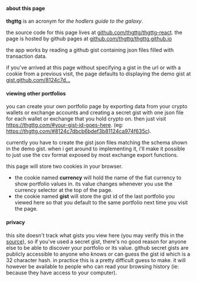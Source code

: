 #### about this page

**thgttg** is an acronym for *the hodlers guide to the galaxy*.

the source code for this page lives at [github.com/thgttg/thgttg-react](https://github.com/thgttg/thgttg-react). the page is hosted by github pages at [github.com/thgttg/thgttg.github.io](https://github.com/thgttg/thgttg.github.io)

the app works by reading a github gist containing json files filled with transaction data.

if you've arrived at this page without specifying a gist in the url or with a cookie from a previous visit, the page defaults to displaying the demo gist at [gist.github.com/8124c7d...](https://gist.github.com/8124c7dbcb6bdef3b81124ca974f635c)

#### viewing other portfolios

you can create your own portfolio page by exporting data from your crypto wallets or exchange accounts and creating a secret gist with one json file for each wallet or exchange that you hold crypto on. then just visit https://thgttg.com/#your-gist-id-goes-here. (eg: https://thgttg.com/#8124c7dbcb6bdef3b81124ca974f635c).

currently you have to create the gist json files matching the schema shown in the demo gist. when i get around to implementing it, i'll make it possible to just use the csv format exposed by most exchange export functions.

this page will store two cookies in your browser.

* the cookie named **currency** will hold the name of the fiat currency to show portfolio values in. its value changes whenever you use the currency selector at the top of the page.
* the cookie named **gist** will store the gist id of the last portfolio you viewed here so that you default to the same portfolio next time you visit the page.

#### privacy

this site doesn't track what gists you view here (you may verify this in the [source](https://github.com/thgttg/thgttg-react)), so if you've used a secret gist, there's no good reason for anyone else to be able to discover your portfolio or its value. github secret gists are publicly accessible to anyone who knows or can guess the gist id which is a 32 character hash. in practice this is a pretty difficult guess to make. it will however be available to people who can read your browsing history (ie: because they have access to your computer).
